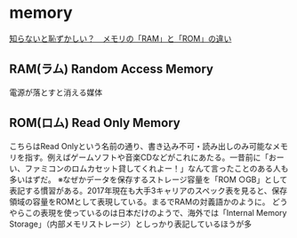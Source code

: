 # memory
[知らないと恥ずかしい？　メモリの「RAM」と「ROM」の違い](https://www.itmedia.co.jp/news/articles/1706/01/news051.html)


## RAM(ラム) Random Access Memory

電源が落とすと消える媒体


## ROM(ロム) Read Only Memory

こちらはRead Onlyという名前の通り、書き込み不可・読み出しのみ可能なメモリを指す。例えばゲームソフトや音楽CDなどがこれにあたる。一昔前に「おーい、ファミコンのロムカセット貸してくれよー！」なんて言ったことのある人も多いはずだ。
※なぜかデータを保存するストレージ容量を「ROM ○GB」として表記する慣習がある。2017年現在も大手3キャリアのスペック表を見ると、保存領域の容量をROMとして表現している。まるでRAMの対義語かのように。
どうやらこの表現を使っているのは日本だけのようで、海外では「Internal Memory Storage」（内部メモリストレージ）としっかり表記しているほうが多